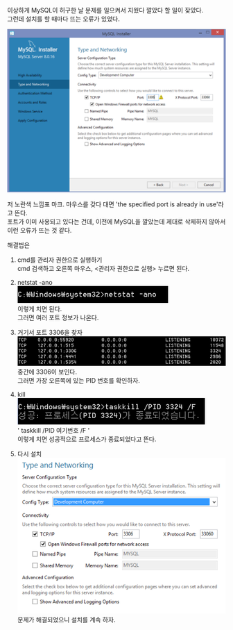 이상하게 MySQL이 허구한  날 문제를 일으켜서 지웠다 깔았다 할 일이 잦았다.  
그런데 설치를 할 때마다 뜨는 오류가 있었다.  
  
![image](/image/캡처.PNG)  
  
저 노란색 느낌표 마크. 마우스를 갖다 대면 'the specified port is already in use'라고 뜬다.   
포트가 이미 사용되고 있다는 건데, 이전에 MySQL을 깔았는데 제대로 삭제하지 않아서 이런 오류가 뜨는 것 같다.   
  
해결법은   
1. cmd를 관리자 권한으로 실행하기  
cmd 검색하고 오른쪽 마우스, <관리자 권한으로 실행> 누르면 된다.  
  
2. netstat -ano  
![image](/image/캡처2.PNG)  
이렇게 치면 된다.  
그러면 여러 포트 정보가 나온다.    
    
3. 거기서 포트 3306을 찾자  
![image](/image/캡처4.PNG)  
중간에 3306이 보인다.    
그러면 가장 오른쪽에 있는 PID 번호를 확인하자.  
    
4. kill  
![image](/image/캡처3.PNG)  
' taskkill /PID 여기번호 /F '  
이렇게 치면 성공적으로 프로세스가 종료되었다고 뜬다.    
  
5. 다시 설치  
![image](/image/캡처5.PNG)  
문제가 해결되었으니 설치를 계속 하자.  
